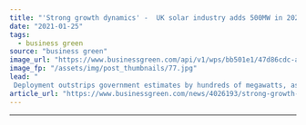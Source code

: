 ```yaml
---
title: "'Strong growth dynamics' -  UK solar industry adds 500MW in 2020 as investment in subsidy-free projects heat up"
date: "2021-01-25"
tags: 
  - business green
source: "business green"
image_url: "https://www.businessgreen.com/api/v1/wps/bb501e1/47d86cdc-af25-47d2-ab4b-38ef1ae69f24/2/Solar-farm-developed-by-Anesco-185x114.jpg"
image_fp: "/assets/img/post_thumbnails/77.jpg"
lead: "
 Deployment outstrips government estimates by hundreds of megawatts, as plummeting costs see wave of new projects emerge ..."
article_url: "https://www.businessgreen.com/news/4026193/strong-growth-dynamics-uk-solar-industry-adds-500mw-2020-investment-subsidy-free-projects-heat"
---
```


---
